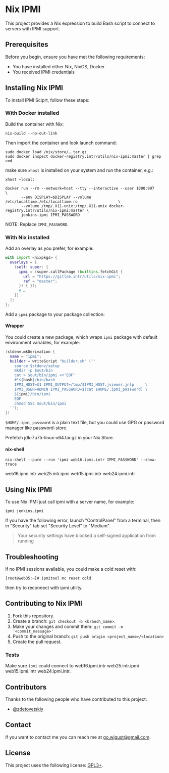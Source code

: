 # Nix IPMI

This project provides a Nix expression to build Bash script to connect
to servers with IPMI support.

## Prerequisites

Before you begin, ensure you have met the following requirements:

* You have installed either Nix, NixOS, Docker
* You received IPMI credentials

## Installing Nix IPMI

To install IPMI Sciprt, follow these steps:

### With Docker installed

Build the container with Nix:

``` shell
nix-build --no-out-link
```

Then import the container and look launch command:

``` shell
sudo docker load /nix/store/….tar.gz
sudo docker inspect docker-registry.intr/utils/nix-ipmi:master | grep cmd
```

make sure `xhost` is installed on your system and run the container, e.g.:
``` shell
xhost +local:

docker run --rm --network=host --tty --interactive --user 1000:997                       \
       --env DISPLAY=$DISPLAY --volume /etc/localtime:/etc/localtime:ro                  \
       --volume /tmp/.X11-unix:/tmp/.X11-unix docker-registry.intr/utils/nix-ipmi:master \
       jenkins.ipmi IPMI_PASSWORD
```
NOTE: Replace `IPMI_PASSWORD`.

### With Nix installed

Add an overlay as you prefer, for example:
``` nix
with import <nixpkgs> {
  overlays = [
    (self: super: {
      ipmi = (super.callPackage (builtins.fetchGit {
        url = "https://gitlab.intr/utils/nix-ipmi";
        ref = "master";
      }) { });
      # …
    })
  ];
};
```

Add a `ipmi` package to your package collection:

#### Wrapper

You could create a new package, which wraps `ipmi` package with
default environment variables, for example:
``` nix
(stdenv.mkDerivation {
  name = "ipmi";
  builder = writeScript "builder.sh" (''
    source $stdenv/setup
    mkdir -p $out/bin
    cat > $out/bin/ipmi <<'EOF'
    #!${bash}/bin/bash
    IPMI_HOST=$1 IPMI_OUTPUT=/tmp/$IPMI_HOST.jviewer.jnlp     \
    IPMI_USER=ADMIN IPMI_PASSWORD=$(cat $HOME/.ipmi_password) \
    ${ipmi}/bin/ipmi
    EOF
    chmod 555 $out/bin/ipmi
  '');
})
```
`$HOME/.ipmi_password` is a plain text file, but you could use GPG or
password manager like password-store.

Prefetch jdk-7u75-linux-x64.tar.gz in your Nix Store.

#### nix-shell

``` shell
nix-shell --pure --run 'ipmi web16.ipmi.intr IPMI_PASSWORD' --show-trace

```

web16.ipmi.intr web25.intr.ipmi web15.ipmi.intr web24.ipmi.intr

## Using Nix IPMI

To use Nix IPMI just call ipmi with a server name, for example:

``` shell
ipmi jenkins.ipmi
```

If you have the following error, launch "ControlPanel" from a
terminal, then in "Security" tab set "Security Level" to "Medium".

> Your security settings have blocked a self-signed application from running

## Troubleshooting

If no IPMI sessions available, you could make a cold reset with:
``` shell
[root@web35:~]# ipmitool mc reset cold
```
then try to reconnect with ipmi utility.

## Contributing to Nix IPMI

1. Fork this repository.
2. Create a branch: `git checkout -b <branch_name>`.
3. Make your changes and commit them: `git commit -m '<commit_message>'`
4. Push to the original branch: `git push origin <project_name>/<location>`
5. Create the pull request.

### Tests

Make sure `ipmi` could connect to web16.ipmi.intr web25.intr.ipmi
web15.ipmi.intr web24.ipmi.intr.

## Contributors

Thanks to the following people who have contributed to this project:

* [@zdetovetskiy](https://gitlab.intr/users/zdetovetskiy/)

## Contact

If you want to contact me you can reach me at <go.wigust@gmail.com>.

## License

This project uses the following license: [GPL3+](https://www.gnu.org/licenses/gpl-3.0.en.html).
